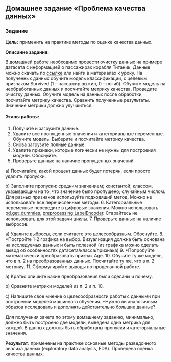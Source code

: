 ## Домашнее задание «Проблема качества данных»
### Задание


**Цель:** применить на практике методы по оценке качества данных.

**Описание задания:**

В домашней работе необходимо провести очистку данных на примере датасета с информацией о пассажирах корабля Титаник. Данные можно скачать по [ссылке](https://www.kaggle.com/hesh97/titanicdataset-traincsv) или найти в материалах к уроку. На полученных данных обучите модель классификации, с целевым признаком Survived (1 – пассажир выжил, 0 – погиб). Обучите модель на необработанных данных и посчитайте метрику качества. Проведите очистку данных. Обучите модель на данных после обработки, посчитайте метрику качества. Сравнить полученные результаты. Значение метрики должно улучшиться.

#### Этапы работы:

1. Получите и загрузите данные.
2. Удалите все пропущенные значения и категориальные переменные. Обучите модель. Выберите и посчитайте метрику качества.
3. Снова загрузите полные данные.
4. Удалите признаки, которые логически не нужны для построения модели. Обоснуйте.
5. Проверьте данные на наличие пропущенных значений.

a) Посчитайте, какой процент данных будет потерян, если просто удалить пропуски.

b) Заполните пропуски: средним значением; константой; классом, указывающим на то, что значение было пропущено; случайным числом. Для разных признаков используйте подходящий метод. Можно не использовать все перечисленные методы.
6. Категориальные переменные переведите в цифровые значения. Можно использовать [pd.get_dummies](https://pandas.pydata.org/docs/reference/api/pandas.get_dummies.html), [preprocessing.LabelEncoder](https://scikit-learn.org/stable/modules/generated/sklearn.preprocessing.LabelEncoder.html). Старайтесь не использовать для этой задачи циклы.
7. Проверьте данные на наличие выбросов.

a) Удалите выбросы, если считаете это целесообразным. Обоснуйте.
8. *Постройте 1-2 графика на выбор. Визуализация должна быть основана на исследуемых данных и быть полезной (из графика можно сделать вывод об особенностях датасета/класса/признака)
9. *Попробуйте математически преобразовать признак Age.
10. Обучите ту же модель, что в п. 2 на преобразованных данных. Посчитайте ту же, что в п. 2 метрику.
11. Сформулируйте выводы по проделанной работе.

a) Кратко опишите какие преобразования были сделаны и почему.

b) Сравните метрики моделей из п. 2 и п. 10.

c) Напишите свое мнение о целесообразности работы с данными при построении моделей машинного обучения. *Нужно ли аналогичным образов исследовать и дополнять действительно большие данные?

Для получения зачета по этому домашнему заданию, минимально, должно быть построено две модели, выведена одна метрика для каждой. В данных должны быть обработаны пропуски и категориальные значения.

**Результат:** применены на практике основные методы разведочного анализа данных (exploratory data analysis, EDA). Проведена оценка качества данных.

